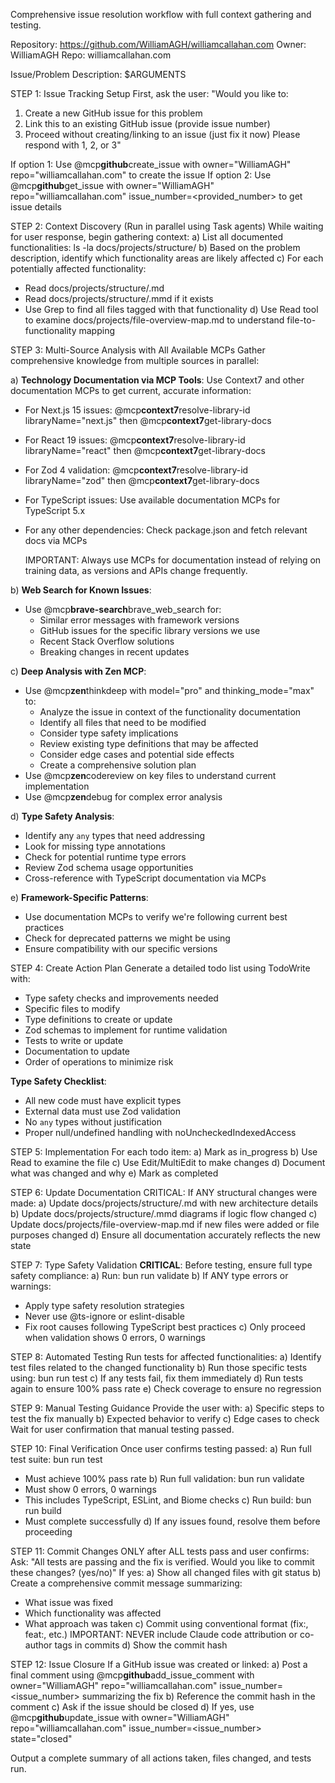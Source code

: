 Comprehensive issue resolution workflow with full context gathering and testing.

Repository: <https://github.com/WilliamAGH/williamcallahan.com>
Owner: WilliamAGH
Repo: williamcallahan.com

Issue/Problem Description: $ARGUMENTS

STEP 1: Issue Tracking Setup
First, ask the user: "Would you like to:

1. Create a new GitHub issue for this problem
2. Link this to an existing GitHub issue (provide issue number)
3. Proceed without creating/linking to an issue (just fix it now)
   Please respond with 1, 2, or 3"

If option 1: Use @mcp**github**create_issue with owner="WilliamAGH" repo="williamcallahan.com" to create the issue
If option 2: Use @mcp**github**get_issue with owner="WilliamAGH" repo="williamcallahan.com" issue_number=<provided_number> to get issue details

STEP 2: Context Discovery (Run in parallel using Task agents)
While waiting for user response, begin gathering context:
a) List all documented functionalities: ls -la docs/projects/structure/
b) Based on the problem description, identify which functionality areas are likely affected
c) For each potentially affected functionality:

- Read docs/projects/structure/<functionality>.md
- Read docs/projects/structure/<functionality>.mmd if it exists
- Use Grep to find all files tagged with that functionality
  d) Use Read tool to examine docs/projects/file-overview-map.md to understand file-to-functionality mapping

STEP 3: Multi-Source Analysis with All Available MCPs
Gather comprehensive knowledge from multiple sources in parallel:

a) **Technology Documentation via MCP Tools**:
Use Context7 and other documentation MCPs to get current, accurate information:

- For Next.js 15 issues: @mcp**context7**resolve-library-id libraryName="next.js" then @mcp**context7**get-library-docs
- For React 19 issues: @mcp**context7**resolve-library-id libraryName="react" then @mcp**context7**get-library-docs
- For Zod 4 validation: @mcp**context7**resolve-library-id libraryName="zod" then @mcp**context7**get-library-docs
- For TypeScript issues: Use available documentation MCPs for TypeScript 5.x
- For any other dependencies: Check package.json and fetch relevant docs via MCPs

  IMPORTANT: Always use MCPs for documentation instead of relying on training data, as versions and APIs change frequently.

b) **Web Search for Known Issues**:

- Use @mcp**brave-search**brave_web_search for:
  - Similar error messages with framework versions
  - GitHub issues for the specific library versions we use
  - Recent Stack Overflow solutions
  - Breaking changes in recent updates

c) **Deep Analysis with Zen MCP**:

- Use @mcp**zen**thinkdeep with model="pro" and thinking_mode="max" to:
  - Analyze the issue in context of the functionality documentation
  - Identify all files that need to be modified
  - Consider type safety implications
  - Review existing type definitions that may be affected
  - Consider edge cases and potential side effects
  - Create a comprehensive solution plan
- Use @mcp**zen**codereview on key files to understand current implementation
- Use @mcp**zen**debug for complex error analysis

d) **Type Safety Analysis**:

- Identify any `any` types that need addressing
- Look for missing type annotations
- Check for potential runtime type errors
- Review Zod schema usage opportunities
- Cross-reference with TypeScript documentation via MCPs

e) **Framework-Specific Patterns**:

- Use documentation MCPs to verify we're following current best practices
- Check for deprecated patterns we might be using
- Ensure compatibility with our specific versions

STEP 4: Create Action Plan
Generate a detailed todo list using TodoWrite with:

- Type safety checks and improvements needed
- Specific files to modify
- Type definitions to create or update
- Zod schemas to implement for runtime validation
- Tests to write or update
- Documentation to update
- Order of operations to minimize risk

**Type Safety Checklist**:

- All new code must have explicit types
- External data must use Zod validation
- No `any` types without justification
- Proper null/undefined handling with noUncheckedIndexedAccess

STEP 5: Implementation
For each todo item:
a) Mark as in_progress
b) Use Read to examine the file
c) Use Edit/MultiEdit to make changes
d) Document what was changed and why
e) Mark as completed

STEP 6: Update Documentation
CRITICAL: If ANY structural changes were made:
a) Update docs/projects/structure/<functionality>.md with new architecture details
b) Update docs/projects/structure/<functionality>.mmd diagrams if logic flow changed
c) Update docs/projects/file-overview-map.md if new files were added or file purposes changed
d) Ensure all documentation accurately reflects the new state

STEP 7: Type Safety Validation
**CRITICAL**: Before testing, ensure full type safety compliance:
a) Run: bun run validate
b) If ANY type errors or warnings:

- Apply type safety resolution strategies
- Never use @ts-ignore or eslint-disable
- Fix root causes following TypeScript best practices
  c) Only proceed when validation shows 0 errors, 0 warnings

STEP 8: Automated Testing
Run tests for affected functionalities:
a) Identify test files related to the changed functionality
b) Run those specific tests using: bun run test <test-files>
c) If any tests fail, fix them immediately
d) Run tests again to ensure 100% pass rate
e) Check coverage to ensure no regression

STEP 9: Manual Testing Guidance
Provide the user with:
a) Specific steps to test the fix manually
b) Expected behavior to verify
c) Edge cases to check
Wait for user confirmation that manual testing passed.

STEP 10: Final Verification
Once user confirms testing passed:
a) Run full test suite: bun run test

- Must achieve 100% pass rate
  b) Run full validation: bun run validate
- Must show 0 errors, 0 warnings
- This includes TypeScript, ESLint, and Biome checks
  c) Run build: bun run build
- Must complete successfully
  d) If any issues found, resolve them before proceeding

STEP 11: Commit Changes
ONLY after ALL tests pass and user confirms:
Ask: "All tests are passing and the fix is verified. Would you like to commit these changes? (yes/no)"
If yes:
a) Show all changed files with git status
b) Create a comprehensive commit message summarizing:

- What issue was fixed
- Which functionality was affected
- What approach was taken
  c) Commit using conventional format (fix:, feat:, etc.)
  IMPORTANT: NEVER include Claude code attribution or co-author tags in commits
  d) Show the commit hash

STEP 12: Issue Closure
If a GitHub issue was created or linked:
a) Post a final comment using @mcp**github**add_issue_comment with owner="WilliamAGH" repo="williamcallahan.com" issue_number=<issue_number> summarizing the fix
b) Reference the commit hash in the comment
c) Ask if the issue should be closed
d) If yes, use @mcp**github**update_issue with owner="WilliamAGH" repo="williamcallahan.com" issue_number=<issue_number> state="closed"

Output a complete summary of all actions taken, files changed, and tests run.
